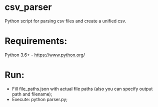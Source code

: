 # csv_parser
Python script for parsing csv files and create a unified csv.

# Requirements:
Python 3.6+ - https://www.python.org/

# Run:
- Fill file_paths.json with actual file paths (also you can specify output path and filename);
- Execute: python parser.py;